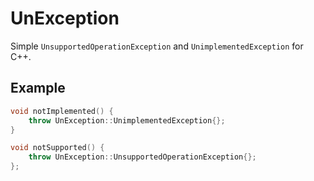 # UnException

Simple `UnsupportedOperationException` and `UnimplementedException` for C++.

## Example
```c++
void notImplemented() {
	throw UnException::UnimplementedException{};
}

void notSupported() {
	throw UnException::UnsupportedOperationException{};
};
```
